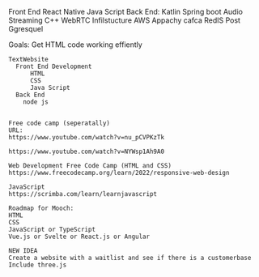 Front End
  React Native
  Java Script
Back End:
  Katlin
  Spring boot
Audio Streaming
  C++
  WebRTC
Infilstucture
  AWS
  Appachy cafca
  RedIS
  Post Ggresquel


  Goals:
    Get HTML code working effiently
    
    TextWebsite
      Front End Development
          HTML
          CSS
          Java Script
      Back End
        node js


    Free code camp (seperatally)
    URL:
    https://www.youtube.com/watch?v=nu_pCVPKzTk

    https://www.youtube.com/watch?v=NYWsp1Ah9A0

    Web Development Free Code Camp (HTML and CSS)
    https://www.freecodecamp.org/learn/2022/responsive-web-design

    JavaScript 
    https://scrimba.com/learn/learnjavascript

    Roadmap for Mooch:
    HTML 
    CSS 
    JavaScript or TypeScript
    Vue.js or Svelte or React.js or Angular 

    NEW IDEA 
    Create a website with a waitlist and see if there is a customerbase 
    Include three.js

    